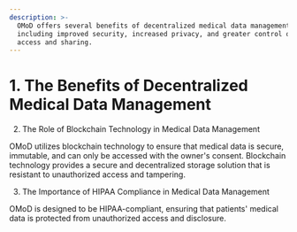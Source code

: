 ```yaml
---
description: >-
  OMoD offers several benefits of decentralized medical data management,
  including improved security, increased privacy, and greater control over data
  access and sharing.
---
```


# 1. The Benefits of Decentralized Medical Data Management

2. The Role of Blockchain Technology in Medical Data Management&#x20;

OMoD utilizes blockchain technology to ensure that medical data is secure, immutable, and can only be accessed with the owner's consent. Blockchain technology provides a secure and decentralized storage solution that is resistant to unauthorized access and tampering.

3. The Importance of HIPAA Compliance in Medical Data Management

OMoD is designed to be HIPAA-compliant, ensuring that patients' medical data is protected from unauthorized access and disclosure.
